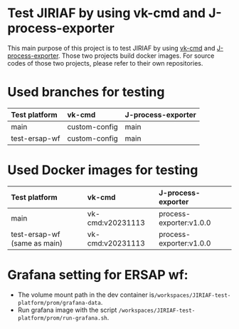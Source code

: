 # Test JIRIAF by using vk-cmd and J-process-exporter
This main purpose of this project is to test JIRIAF by using [vk-cmd](https://github.com/tsaie79/vk-cmd.git) and [J-process-exporter](https://github.com/tsaie79/J-proc-exporter.git). Those two projects build docker images. For source codes of those two projects, please refer to their own repositories.

# Used branches for testing

| Test platform | vk-cmd        | J-process-exporter |
| :------------ | :------------ | :----------------- |
| main          | custom-config | main               |
| test-ersap-wf | custom-config | main               |


# Used Docker images for testing
| Test platform                | vk-cmd           | J-process-exporter      |
| :--------------------------- | :--------------- | :---------------------- |
| main                         | vk-cmd:v20231113 | process-exporter:v1.0.0 |
| test-ersap-wf (same as main) | vk-cmd:v20231113 | process-exporter:v1.0.0 |


# Grafana setting for ERSAP wf:
- The volume mount path in the dev container is`/workspaces/JIRIAF-test-platform/prom/grafana-data`.
- Run grafana image with the script `/workspaces/JIRIAF-test-platform/prom/run-grafana.sh`.
